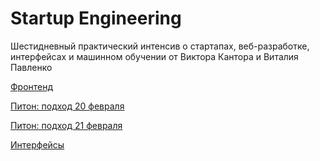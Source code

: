 Startup Engineering
===================

Шестидневный практический интенсив о стартапах, веб-разработке, интерфейсах и машинном обучении от Виктора Кантора и Виталия Павленко

[Фронтенд](frontend)

[Питон: подход 20 февраля](python)

[Питон: подход 21 февраля](python-bis)

[Интерфейсы](https://sites.google.com/site/interfacesintensive/)

